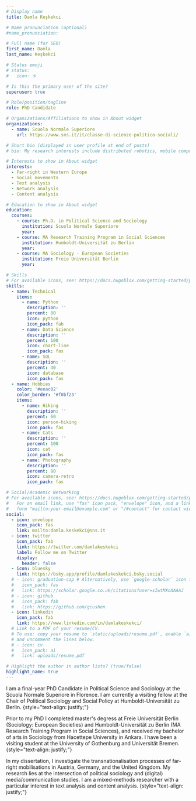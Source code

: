 ```yaml
---
# Display name
title: Damla Keşkekci

# Name pronunciation (optional)
#name_pronunciation: 

# Full name (for SEO)
first_name: Damla
last_name: Keşkekci

# Status emoji
# status:
#   icon: ☕️

# Is this the primary user of the site?
superuser: true

# Role/position/tagline
role: PhD Candidate

# Organizations/Affiliations to show in About widget
organizations:
  - name: Scuola Normale Superiore
    url: https://www.sns.it/it/classe-di-scienze-politico-sociali/

# Short bio (displayed in user profile at end of posts)
# bio: My research interests include distributed robotics, mobile computing and programmable matter.

# Interests to show in About widget
interests:
  - Far-right in Western Europe
  - Social movements
  - Text analysis
  - Network analysis
  - Content analysis

# Education to show in About widget
education:
  courses:
    - course: Ph.D. in Political Science and Sociology 
      institution: Scuola Normale Superiore
      year: 
    - course: MA Research Training Program in Social Sciences
      institution: Humboldt-Universität zu Berlin
      year: 
    - course: MA Sociology - European Societies
      institution: Freie Universität Berlin
      year: 

# Skills
# For available icons, see: https://docs.hugoblox.com/getting-started/page-builder/#icons
skills:
  - name: Technical
    items:
      - name: Python
        description: ''
        percent: 80
        icon: python
        icon_pack: fab
      - name: Data Science
        description: ''
        percent: 100
        icon: chart-line
        icon_pack: fas
      - name: SQL
        description: ''
        percent: 40
        icon: database
        icon_pack: fas
  - name: Hobbies
    color: '#eeac02'
    color_border: '#f0bf23'
    items:
      - name: Hiking
        description: ''
        percent: 60
        icon: person-hiking
        icon_pack: fas
      - name: Cats
        description: ''
        percent: 100
        icon: cat
        icon_pack: fas
      - name: Photography
        description: ''
        percent: 80
        icon: camera-retro
        icon_pack: fas

# Social/Academic Networking
# For available icons, see: https://docs.hugoblox.com/getting-started/page-builder/#icons
#   For an email link, use "fas" icon pack, "envelope" icon, and a link in the
#   form "mailto:your-email@example.com" or "/#contact" for contact widget.
social:
  - icon: envelope
    icon_pack: fas
    link: mailto:damla.keskekci@sns.it
  - icon: twitter
    icon_pack: fab
    link: https://twitter.com/damlakeskekci
    label: Follow me on Twitter
    display:
      header: false
  - icon: bluesky
    link: https://bsky.app/profile/damlakeskekci.bsky.social
  # - icon: graduation-cap # Alternatively, use `google-scholar` icon from `ai` icon pack
  #   icon_pack: fas
  #   link: https://scholar.google.co.uk/citations?user=sIwtMXoAAAAJ
  # - icon: github
  #   icon_pack: fab
  #   link: https://github.com/gcushen
  - icon: linkedin
    icon_pack: fab
    link: https://www.linkedin.com/in/damlakeskekci/
  # Link to a PDF of your resume/CV.
  # To use: copy your resume to `static/uploads/resume.pdf`, enable `ai` icons in `params.yaml`,
  # and uncomment the lines below.
  # - icon: cv
  #   icon_pack: ai
  #   link: uploads/resume.pdf

# Highlight the author in author lists? (true/false)
highlight_name: true
---
```


I am a final-year PhD Candidate in Political Science and Sociology at the Scuola Normale Superiore in Florence. I am currently a visiting fellow at the Chair of Political Sociology and Social Policy at Humboldt-Universität zu Berlin.
{style="text-align: justify;"}

Prior to my PhD I completed master's degress at Freie Universität Berlin (Sociology: European Societies) and Humboldt-Universität zu Berlin (MA Research Training Program in Social Sciences), and received my bachelor of arts in Sociology from Hacettepe University in Ankara. I have been a visiting student at the University of Gothenburg and Universität Bremen.
{style="text-align: justify;"}

In my dissertation, I investigate the transnationalisation processes of far-right mobilisations in Austria, Germany, and the United Kingdom. My research lies at the intersection of political sociology and (digital) media/communication studies. I am a mixed-methods researcher with a particular interest in text analysis and content analysis.
{style="text-align: justify;"}
